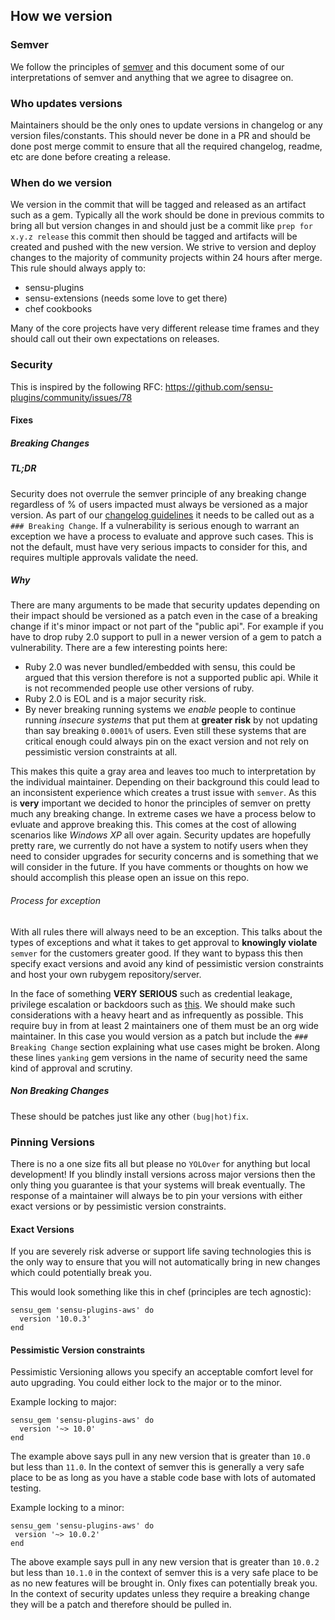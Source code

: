 ## How we version

### Semver

We follow the principles of [semver](https://semver.org/spec/v2.0.0.html) and this document some of our interpretations of semver and anything that we agree to disagree on.

### Who updates versions

Maintainers should be the only ones to update versions in changelog or any version files/constants. This should never be done in a PR and should be done post merge commit to ensure that all the required changelog, readme, etc are done before creating a release.

### When do we version

We version in the commit that will be tagged and released as an artifact such as a gem. Typically all the work should be done in previous commits to bring all but version changes in and should just be a commit like `prep for x.y.z release` this commit then should be tagged and artifacts will be created and pushed with the new version. We strive to version and deploy changes to the majority of community projects within 24 hours after merge. This rule should always apply to:
- sensu-plugins
- sensu-extensions (needs some love to get there)
- chef cookbooks

Many of the core projects have very different release time frames and they should call out their own expectations on releases.

### Security

This is inspired by the following RFC: https://github.com/sensu-plugins/community/issues/78

#### Fixes

##### Breaking Changes

##### TL;DR

Security does not overrule the semver principle of any breaking change regardless of % of users impacted must always be versioned as a major version. As part of our [changelog guidelines](https://github.com/sensu-plugins/community/blob/master/HOW_WE_CHANGELOG.md) it needs to be called out as a `### Breaking Change`. If a vulnerability is serious enough to warrant an exception we have a process to evaluate and approve such cases. This is not the default, must have very serious impacts to consider for this, and requires multiple approvals validate the need.

##### Why

There are many arguments to be made that security updates depending on their impact should be versioned as a patch even in the case of a breaking change if it's minor impact or not part of the "public api". For example if you have to drop ruby 2.0 support to pull in a newer version of a gem to patch a vulnerability. There are a few interesting points here:
- Ruby 2.0 was never bundled/embedded with sensu, this could be argued that this version therefore is not a supported public api. While it is not recommended people use other versions of ruby.
- Ruby 2.0 is EOL and is a major security risk.
- By never breaking running systems we _enable_ people to continue running _insecure systems_ that put them at **greater risk** by not updating than say breaking `0.0001%` of users. Even still these systems that are critical enough could always pin on the exact version and not rely on pessimistic version constraints at all.

This makes this quite a gray area and leaves too much to interpretation by the individual maintainer. Depending on their background this could lead to an inconsistent experience which creates a trust issue with `semver`. As this is **very** important we decided to honor the principles of semver on pretty much any breaking change. In extreme cases we have a process below to evluate and approve breaking this. This comes at the cost of allowing scenarios like _Windows XP_ all over again. Security updates are hopefully pretty rare, we currently do not have a system to notify users when they need to consider upgrades for security concerns and is something that we will consider in the future. If you have comments or thoughts on how we should accomplish this please open an issue on this repo.

###### Process for exception

With all rules there will always need to be an exception. This talks about the types of exceptions and what it takes to get approval to **knowingly violate** `semver` for the customers greater good. If they want to bypass this then specify exact versions and avoid any kind of pessimistic version constraints and host your own rubygem repository/server.

In the face of something **VERY SERIOUS** such as credential leakage, privilege escalation or backdoors such as [this](https://cve.mitre.org/cgi-bin/cvename.cgi?name=CVE-2017-13872). We should make such considerations with a heavy heart and as infrequently as possible. This require buy in from at least 2 maintainers one of them must be an org wide maintainer. In this case you would version as a patch but include the `### Breaking Change` section explaining what use cases might be broken. Along these lines `yanking` gem versions in the name of security need the same kind of approval and scrutiny.

##### Non Breaking Changes

These should be patches just like any other `(bug|hot)fix`.

### Pinning Versions

There is no a one size fits all but please no `YOLOver` for anything but local development! If you blindly install versions across major versions then the only thing you guarantee is that your systems will break eventually. The response of a maintainer will always be to pin your versions with either exact versions or by pessimistic version constraints.

#### Exact Versions

If you are severely risk adverse or support life saving technologies this is the only way to ensure that you will not automatically bring in new changes which could potentially break you.

This would look something like this in chef (principles are tech agnostic):
```
sensu_gem 'sensu-plugins-aws' do
  version '10.0.3'
end
```

#### Pessimistic Version constraints

Pessimistic Versioning allows you specify an acceptable comfort level for auto upgrading. You could either lock to the major or to the minor.

Example locking to major:
````
sensu_gem 'sensu-plugins-aws' do
  version '~> 10.0'
end
````
 The example above says pull in any new version that is greater than `10.0` but less than `11.0`. In the context of semver this is generally a very safe place to be as long as you have a stable code base with lots of automated testing.

 Example locking to a minor:
 ```
sensu_gem 'sensu-plugins-aws' do
  version '~> 10.0.2'
end
 ```

 The above example says pull in any new version that is greater than `10.0.2` but less than `10.1.0` in the context of semver this is a very safe place to be as no new features will be brought in. Only fixes can potentially break you. In the context of security updates unless they require a breaking change they will be a patch and therefore should be pulled in.
